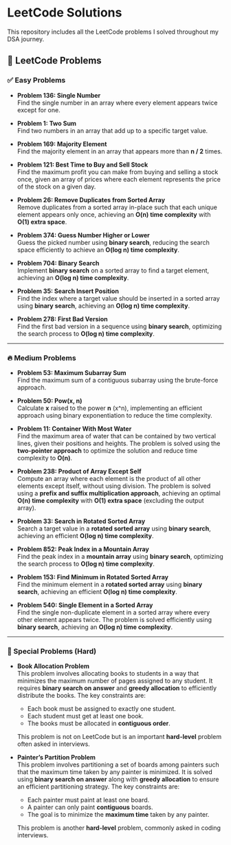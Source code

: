 # LeetCode Solutions

This repository includes all the LeetCode problems I solved throughout my DSA journey.

## 🎯 LeetCode Problems

### ✅ Easy Problems
- **Problem 136: Single Number**  
  Find the single number in an array where every element appears twice except for one.

- **Problem 1: Two Sum**  
  Find two numbers in an array that add up to a specific target value.

- **Problem 169: Majority Element**  
  Find the majority element in an array that appears more than **n / 2** times.

- **Problem 121: Best Time to Buy and Sell Stock**  
  Find the maximum profit you can make from buying and selling a stock once, given an array of prices where each element represents the price of the stock on a given day.

- **Problem 26: Remove Duplicates from Sorted Array**  
  Remove duplicates from a sorted array in-place such that each unique element appears only once, achieving an **O(n) time complexity** with **O(1) extra space**.

- **Problem 374: Guess Number Higher or Lower**  
  Guess the picked number using **binary search**, reducing the search space efficiently to achieve an **O(log n) time complexity**.

- **Problem 704: Binary Search**  
  Implement **binary search** on a sorted array to find a target element, achieving an **O(log n) time complexity**.

- **Problem 35: Search Insert Position**  
  Find the index where a target value should be inserted in a sorted array using **binary search**, achieving an **O(log n) time complexity**.

- **Problem 278: First Bad Version**  
  Find the first bad version in a sequence using **binary search**, optimizing the search process to **O(log n) time complexity**.

---

### 🔥 Medium Problems
- **Problem 53: Maximum Subarray Sum**  
  Find the maximum sum of a contiguous subarray using the brute-force approach.

- **Problem 50: Pow(x, n)**  
  Calculate **x** raised to the power **n** (x^n), implementing an efficient approach using binary exponentiation to reduce the time complexity.

- **Problem 11: Container With Most Water**  
  Find the maximum area of water that can be contained by two vertical lines, given their positions and heights. The problem is solved using the **two-pointer approach** to optimize the solution and reduce time complexity to **O(n)**.

- **Problem 238: Product of Array Except Self**  
  Compute an array where each element is the product of all other elements except itself, without using division. The problem is solved using a **prefix and suffix multiplication approach**, achieving an optimal **O(n) time complexity** with **O(1) extra space** (excluding the output array).

- **Problem 33: Search in Rotated Sorted Array**  
  Search a target value in a **rotated sorted array** using **binary search**, achieving an efficient **O(log n) time complexity**.

- **Problem 852: Peak Index in a Mountain Array**  
  Find the peak index in a **mountain array** using **binary search**, optimizing the search process to **O(log n) time complexity**.

- **Problem 153: Find Minimum in Rotated Sorted Array**  
  Find the minimum element in a **rotated sorted array** using **binary search**, achieving an efficient **O(log n) time complexity**.

- **Problem 540: Single Element in a Sorted Array**  
  Find the single non-duplicate element in a sorted array where every other element appears twice. The problem is solved efficiently using **binary search**, achieving an **O(log n) time complexity**.

---

### 🚀 Special Problems (Hard)

- **Book Allocation Problem**  
  This problem involves allocating books to students in a way that minimizes the maximum number of pages assigned to any student. It requires **binary search on answer** and **greedy allocation** to efficiently distribute the books. The key constraints are:
  - Each book must be assigned to exactly one student.
  - Each student must get at least one book.
  - The books must be allocated in **contiguous order**.
  
  This problem is not on LeetCode but is an important **hard-level** problem often asked in interviews.

- **Painter’s Partition Problem**  
  This problem involves partitioning a set of boards among painters such that the maximum time taken by any painter is minimized. It is solved using **binary search on answer** along with **greedy allocation** to ensure an efficient partitioning strategy. The key constraints are:
  - Each painter must paint at least one board.
  - A painter can only paint **contiguous** boards.
  - The goal is to minimize the **maximum time** taken by any painter.
  
  This problem is another **hard-level** problem, commonly asked in coding interviews.

